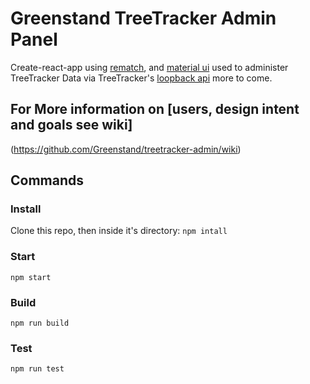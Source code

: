 # Greenstand TreeTracker Admin Panel
Create-react-app using [rematch](http://rematch.gitbooks.io/), and [material ui](https://material-ui.com/) used to administer TreeTracker Data via TreeTracker's [loopback api](http://dev.treetracker.org/api/admin/explorer/#!/Tree) more to come.

## For More information on [users, design intent and goals see wiki]
(https://github.com/Greenstand/treetracker-admin/wiki)

## Commands

### Install
Clone this repo, then inside it's directory:
`npm intall`


### Start
`npm start`


### Build
`npm run build`


### Test

`npm run test`
